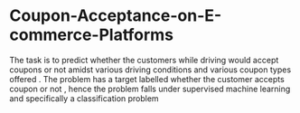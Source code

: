 # Coupon-Acceptance-on-E-commerce-Platforms

The task is to predict whether the customers while driving would accept coupons or not amidst various driving conditions and various coupon types offered .
The problem has a target labelled whether the customer accepts coupon or not  , hence the problem falls under supervised machine learning and specifically a classification problem

